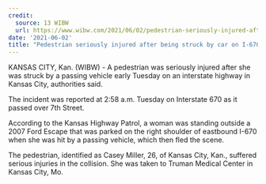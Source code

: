 ```yaml
---
credit:
  source: 13 WIBW
  url: https://www.wibw.com/2021/06/02/pedestrian-seriously-injured-after-being-struck-by-car-on-i-670-in-kc/
date: '2021-06-02'
title: "Pedestrian seriously injured after being struck by car on I-670 in KC"
---
```

KANSAS CITY, Kan. (WIBW) - A pedestrian was seriously injured after she was struck by a passing vehicle early Tuesday on an interstate highway in Kansas City, authorities said.

The incident was reported at 2:58 a.m. Tuesday on Interstate 670 as it passed over 7th Street.

According to the Kansas Highway Patrol, a woman was standing outside a 2007 Ford Escape that was parked on the right shoulder of eastbound I-670 when she was hit by a passing vehicle, which then fled the scene.

The pedestrian, identified as Casey Miller, 26, of Kansas City, Kan., suffered serious injuries in the collision. She was taken to Truman Medical Center in Kansas City, Mo.
